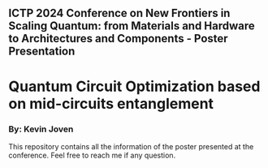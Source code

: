 ## ICTP 2024 Conference on New Frontiers in Scaling Quantum: from Materials and Hardware to Architectures and Components - Poster Presentation

# Quantum Circuit Optimization based on mid-circuits entanglement
### By: Kevin Joven

This repository contains all the information of the poster presented at the conference. Feel free to reach me if any question.
